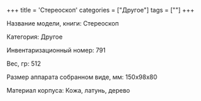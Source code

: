 +++
title = 'Стереоскоп'
categories = ["Другое"]
tags = [""]
+++

Название модели, книги: Стереоскоп

Категория: Другое

Инвентаризационный номер: 791

Вес, гр: 512

Размер аппарата  собранном виде, мм: 150х98х80

Материал корпуса: Кожа, латунь, дерево

